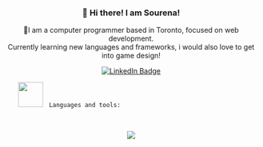                                                                                                                            
<div id="badges" align="center">
  <h3 align="center">👋 Hi there! I am Sourena!</h3>
  <p>👀I am a computer programmer based in Toronto, focused on web development.<br>Currently learning new languages and frameworks, i would also love to get<br>into game design!</p>
  <a href="http://www.linkedin.com/in/sourena-moradi">
    <img src="https://img.shields.io/badge/LinkedIn-blue?style=for-the-badge&logo=linkedin&logoColor=white" alt="LinkedIn Badge"/>
  </a>
</div>  

  &emsp; &nbsp; <img src="https://media.giphy.com/media/WUlplcMpOCEmTGBtBW/giphy.gif" width="50"> &nbsp; `Languages and tools:`
  
  <br>
  
 
<p align="center">
  <a href="https://skillicons.dev">
    <img src="https://skillicons.dev/icons?i=js,html,css,c,cpp,java,ts,react,angular,bootstrap,nodejs,jquery,git,mongodb,vscode" />
  </a>
</p>

